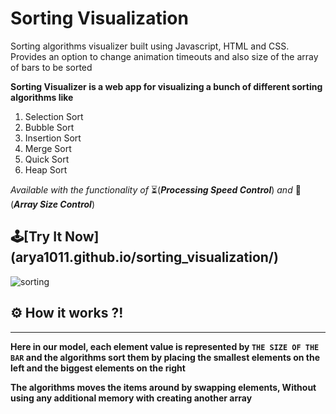 # Sorting Visualization #
Sorting algorithms visualizer built using Javascript, HTML and CSS. Provides an option to change animation timeouts and also size of the array of bars to be sorted

**Sorting Visualizer is a web app for visualizing a bunch of different sorting algorithms like**
1. Selection Sort
2. Bubble Sort
3. Insertion Sort
4. Merge Sort
5. Quick Sort
6. Heap Sort

_Available with the functionality of_ ⏳(**_Processing Speed Control_**)  _and_   📏(**_Array Size Control_**)

## 🕹[Try It Now] (arya1011.github.io/sorting_visualization/)


![sorting](https://user-images.githubusercontent.com/54039704/173012698-e7b3fe22-17db-4021-b1ba-be7ecdd5c620.gif)



## ⚙ How it works ?!
-------------------
**Here in our model, each element value is represented by ```THE SIZE OF THE BAR``` and the algorithms sort them by placing the smallest elements on the left and the biggest elements on the right**

**The algorithms moves the items around by swapping elements, Without using any additional memory with creating another array**




